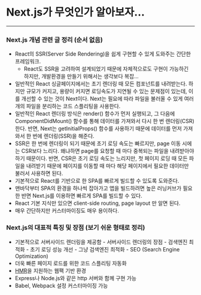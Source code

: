 # Next.js가 무엇인가 알아보자...

----

### **Next.js 개념 관련 글 정리** (순서 없음)

- React의 SSR(Server Side Rendering)을 쉽게 구현할 수 있게 도와주는 간단한 프레임워크.
  - React도 SSR을 고려하여 설계되었기 때문에 자체적으로도 구현이 가능하긴 하지만, 개발환경을 만들기 위해서는 생각보다 복잡...
- 일반적인 React 싱글페이지에서는 초기 렌더링 때 모든 컴포넌트를 내려받는다. 하지만 규모가 커지고, 용량이 커지면 로딩속도가 지연될 수 있는 문제점이 있는데, 이를 개선할 수 있는 것이 Next이다. Next는 필요에 따라 파일을 불러올 수 있게 여러 개의 파일을 분리하는 코드 스플리팅을 사용한다. 
- 일반적인 React 렌더링 방식은 render() 함수가 먼저 실행되고, 그 다음에 ComponentDidMount() 함수를 통해 데이터를 가져와서 다시 한 번 렌더링(CSR)한다. 반면, Next는 getInitialProps() 함수를 사용하기 때문에 데이터를 먼저 가져와서 한 번에 렌더링(SSR)을 해준다. 
- SSR은 한 번에 렌더링이 되기 때문에 초기 로딩 속도는 빠르지만, page 이동 시에는 CSR보다 느리다. 왜냐하면 page를 요청할 때 마다 중복되는 파일을 내려받아야 하기 때문이다. 반면, CSR은 초기 로딩 속도는 느리지만, 첫 페이지 로딩 때 모든 파일을 내려받기 때문에 페이지를 이동할 때 마다 해당 페이지에서 필요한 데이터만 불러서 사용하면 된다. 
- 기본적으로 React를 기반으로 한 SPA를 빠르게 빌드할 수 있도록 도와준다.
- 맨바닥부터 SPA의 환경을 하나씩 잡아가고 앱을 빌드하려면 높은 러닝커브가 필요한 반면 Next.js를 이용하면 빠르게 SPA를 빌드할 수 있다. 
- React 기본 지식만 있으면  client-side routing, page layout 만 알면 된다. 
- 매우 간단하지만 커스터마이징도 매우 용이하다.



### **Next.js의 대표적 특징 및 장점 (보기 쉬운 형태로 정리)**

- 기본적으로 서버사이드 렌더링을 제공함
  \- 서버사이드 렌더링의 장점
  \- 검색엔진 최적화
  \- 초기 로딩 성능 개선
  \- 그냥 검색엔진 최적화
  \- SEO (Search Engine Optimization)
- 더욱 빠른 페이지 로드를 위한 코드 스플리팅 자동화
- [ HMR](https://webpack.js.org/concepts/hot-module-replacement/)을 지원하는 웹팩 기반 환경
- Express나 Node.js와 같은 http 서버와 함께 구현 가능
- Babel, Webpack 설정 커스터마이징 가능